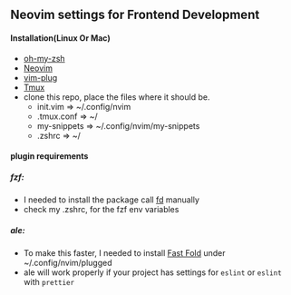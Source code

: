 ## Neovim settings for Frontend Development

#### Installation(Linux Or Mac)
- [oh-my-zsh](https://github.com/robbyrussell/oh-my-zsh) 
- [Neovim](https://github.com/neovim/neovim/wiki/Installing-Neovim)
- [vim-plug](https://github.com/junegunn/vim-plug) 
- [Tmux](https://github.com/tmux/tmux)
- clone this repo, place the files where it should be.
  - init.vim => ~/.config/nvim
  - .tmux.conf => ~/
  - my-snippets => ~/.config/nvim/my-snippets
  - .zshrc => ~/

#### plugin requirements
 ##### fzf: 
 - I needed to install the package call [fd](https://github.com/sharkdp/fd) manually
 - check my .zshrc, for the fzf env variables 

 ##### ale:
 - To make this faster, I needed to install [Fast Fold](https://github.com/Konfekt/FastFold) under ~/.config/nvim/plugged
 - ale will work properly if  your project has settings for `eslint` or `eslint` with `prettier`
 

